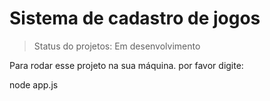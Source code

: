 <H1> Sistema de cadastro de jogos </H1>

> Status do projetos: Em desenvolvimento

Para rodar esse projeto na sua máquina. por favor digite:

node app.js

